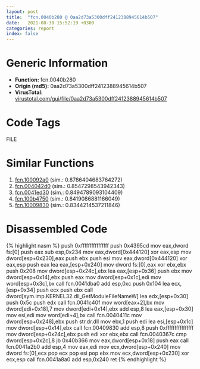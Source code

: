 ```yaml
---
layout: post
title:  "fcn.0040b280 @ 0aa2d73a5300dff2412388945614b507"
date:   2021-08-30 15:52:19 +0300
categories: report
index: false
---
```


# Generic Information
- **Function:** fcn.0040b280
- **Origin (md5):** 0aa2d73a5300dff2412388945614b507
- **VirusTotal:** [virustotal.com/gui/file/0aa2d73a5300dff2412388945614b507][virustotal_ref]

# Code Tags
<span class="tag" id="FILE">FILE</span>


# Similar Functions

1. [fcn.100092a0][similar_1_ref] (sim.: 0.8786404683764272)
2. [fcn.004042d0][similar_2_ref] (sim.: 0.8547298543942343)
3. [fcn.0041ed30][similar_3_ref] (sim.: 0.8494789093104409)
4. [fcn.100b4750][similar_4_ref] (sim.: 0.8419086881166049)
5. [fcn.10009830][similar_5_ref] (sim.: 0.8344214537211846)


# Disassembled Code

{% highlight nasm %}
push 0xffffffffffffffff
push 0x4395cd
mov eax,dword fs:[0]
push eax
sub esp,0x234
mov eax,dword[0x444120]
xor eax,esp
mov dword[esp+0x230],eax
push ebx
push esi
mov eax,dword[0x444120]
xor eax,esp
push eax
lea eax,[esp+0x240]
mov dword fs:[0],eax
xor ebx,ebx
push 0x208
mov dword[esp+0x24c],ebx
lea eax,[esp+0x36]
push ebx
mov dword[esp+0x14],ebx
push eax
mov dword[esp+0x1c],edi
mov word[esp+0x3c],bx
call fcn.0041dba0
add esp,0xc
push 0x104
lea ecx,[esp+0x34]
push ecx
push ebx
call dword[sym.imp.KERNEL32.dll_GetModuleFileNameW]
lea edx,[esp+0x30]
push 0x5c
push edx
call fcn.0041c40f
mov word[eax+2],bx
mov dword[edi+0x18],7
mov dword[edi+0x14],ebx
add esp,8
lea eax,[esp+0x30]
mov esi,edi
mov word[edi+4],bx
call fcn.0040411c
mov dword[esp+0x248],ebx
push str.dr.dll
mov ebx,1
push edi
lea esi,[esp+0x1c]
mov dword[esp+0x14],ebx
call fcn.00409830
add esp,8
push 0xffffffffffffffff
mov dword[esp+0x24c],ebx
push edi
xor ebx,ebx
call fcn.0040367c
cmp dword[esp+0x2c],8
jb 0x40b366
mov eax,dword[esp+0x18]
push eax
call fcn.0041a2b0
add esp,4
mov eax,edi
mov ecx,dword[esp+0x240]
mov dword fs:[0],ecx
pop ecx
pop esi
pop ebx
mov ecx,dword[esp+0x230]
xor ecx,esp
call fcn.0041a8a0
add esp,0x240
ret
{% endhighlight %}


[similar_1_ref]: /report/fcn.100092a0@4c3818fdf32d89a09257dbc9d3e142ea
[similar_2_ref]: /report/fcn.004042d0@e2ba7f10eb234338a49853c34d7d9c56
[similar_3_ref]: /report/fcn.0041ed30@be7fba7cc724acf4ae2900d99e0fc9c3
[similar_4_ref]: /report/fcn.100b4750@89dc67d2f980e8488f97b1bf8cb24258
[similar_5_ref]: /report/fcn.10009830@4c3818fdf32d89a09257dbc9d3e142ea
[virustotal_ref]: https://www.virustotal.com/gui/file/0aa2d73a5300dff2412388945614b507